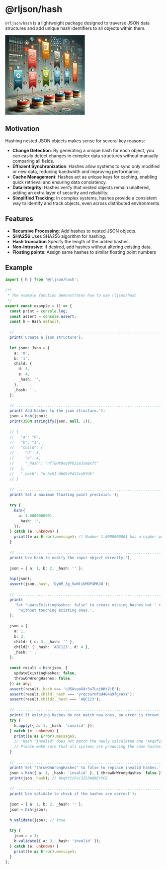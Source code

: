 # @rljson/hash

`@rljson/hash` is a lightweight package designed to traverse JSON data
structures and add unique hash identifiers to all objects within them.

![teaser.webp](https://github.com/rljson/hash/raw/main/teaser.webp)

## Motivation

Hashing nested JSON objects makes sense for several key reasons:

- **Change Detection**: By generating a unique hash for each object, you can easily
  detect changes in complex data structures without manually comparing all
  fields.
- **Efficient Synchronization**: Hashes allow systems to sync only modified or new
  data, reducing bandwidth and improving performance.
- **Cache Management**: Hashes act as unique keys for caching, enabling quick
  retrieval and ensuring data consistency.
- **Data Integrity**: Hashes verify that nested objects remain unaltered, adding an
  extra layer of security and reliability.
- **Simplified Tracking**: In complex systems, hashes provide a consistent way to
  identify and track objects, even across distributed environments.

## Features

- **Recursive Processing**: Add hashes to nested JSON objects.
- **SHA256** Uses SHA256 algorithm for hashing.
- **Hash truncation** Specify the length of the added hashes.
- **Non-Intrusive**: If desired, add hashes without altering existing data.
- **Floating points**: Assign same hashes to similar floating point numbers

## Example

```typescript
import { h } from '@rljson/hash';

/**
 * The example function demonstrates how to use rljson/hash
 */
export const example = () => {
  const print = console.log;
  const assert = console.assert;
  const h = Hash.default;

  // .............................................................................
  print('Create a json structure');

  let json: Json = {
    a: '0',
    b: '1',
    child: {
      d: 3,
      e: 4,
      _hash: '',
    },
    _hash: '',
  };

  // .............................................................................
  print('Add hashes to the json structure.');
  json = hsh(json);
  print(JSON.stringify(json, null, 2));

  // {
  //   "a": "0",
  //   "b": "1",
  //   "child": {
  //     "d": 3,
  //     "e": 4,
  //     "_hash": "nfTEHYDoqVPb3ieJSmBxft"
  //   },
  //   "_hash": "k-3v5I-Q6Q9vPdVJxsMYUk"
  // }

  // .............................................................................
  print('Set a maximum floating point precision.');

  try {
    hsh({
      a: 1.0000000001,
      _hash: '',
    });
  } catch (e: unknown) {
    print((e as Error).message); // Number 1.0000000001 has a higher precision than 0.001
  }

  // .............................................................................
  print('Use hash to modify the input object directly.');

  json = { a: 1, b: 2, _hash: '' };

  hip(json);
  assert(json._hash, 'QyWM_3g_5wNtikMDP4MK38');

  // .............................................................................
  print(
    'Set "upateExistingHashes: false" to create missing hashes but ' +
      'without touching existing ones.',
  );

  json = {
    a: 1,
    b: 2,
    child: { c: 3, _hash: '' },
    child2: { _hash: 'ABC123', d: 4 },
    _hash: '',
  };

  const result = hsh(json, {
    updateExistingHashes: false,
    throwOnWrongHashes: false,
  }) as any;
  assert(result._hash === 'cUSAvaoXAr3a7LojbHtVjE');
  assert(result.child._hash === 'yrqcsGrHfad4G4u9fgcAxY');
  assert(result.child2._hash === 'ABC123');

  // .............................................................................
  print('If existing hashes do not match new ones, an error is thrown.');
  try {
    h.apply({ a: 1, _hash: 'invalid' });
  } catch (e: unknown) {
    print((e as Error).message);
    // 'Hash "invalid" does not match the newly calculated one "AVq9f1zFei3ZS3WQ8ErYCE".
    // Please make sure that all systems are producing the same hashes.'
  }

  // .............................................................................
  print('Set "throwOnWrongHashes" to false to replace invalid hashes.');
  json = hsh({ a: 1, _hash: 'invalid' }, { throwOnWrongHashes: false });
  print(json._hash); // AVq9f1zFei3ZS3WQ8ErYCE

  // .............................................................................
  print('Use validate to check if the hashes are correct');

  json = { a: 1, b: 2, _hash: '' };
  json = hsh(json);

  h.validate(json); // true

  try {
    json.a = 3;
    h.validate({ a: 3, _hash: 'invalid' });
  } catch (e: unknown) {
    print((e as Error).message);
  }
};

```
